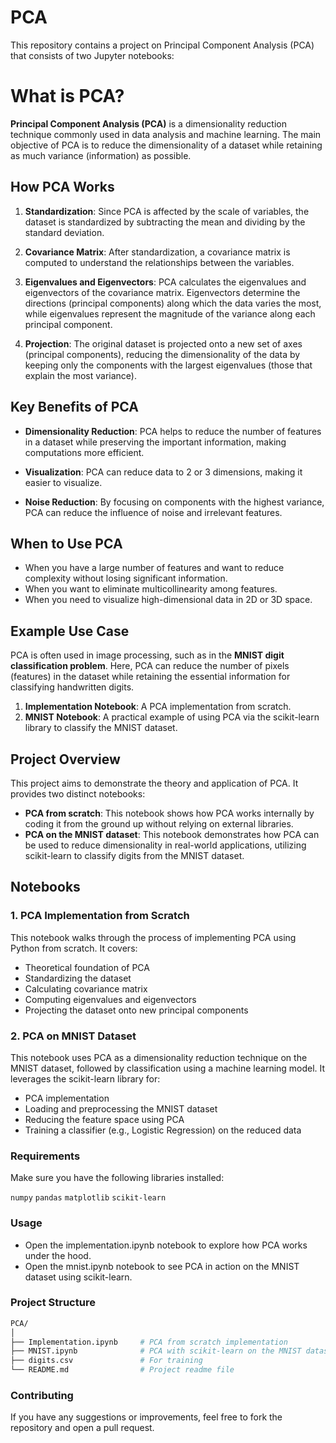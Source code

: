 # PCA

This repository contains a project on Principal Component Analysis (PCA) that consists of two Jupyter notebooks:

# What is PCA?

**Principal Component Analysis (PCA)** is a dimensionality reduction technique commonly used in data analysis and machine learning. The main objective of PCA is to reduce the dimensionality of a dataset while retaining as much variance (information) as possible.

## How PCA Works

1. **Standardization**: Since PCA is affected by the scale of variables, the dataset is standardized by subtracting the mean and dividing by the standard deviation.

2. **Covariance Matrix**: After standardization, a covariance matrix is computed to understand the relationships between the variables.

3. **Eigenvalues and Eigenvectors**: PCA calculates the eigenvalues and eigenvectors of the covariance matrix. Eigenvectors determine the directions (principal components) along which the data varies the most, while eigenvalues represent the magnitude of the variance along each principal component.

4. **Projection**: The original dataset is projected onto a new set of axes (principal components), reducing the dimensionality of the data by keeping only the components with the largest eigenvalues (those that explain the most variance).

## Key Benefits of PCA

- **Dimensionality Reduction**: PCA helps to reduce the number of features in a dataset while preserving the important information, making computations more efficient.
  
- **Visualization**: PCA can reduce data to 2 or 3 dimensions, making it easier to visualize.
  
- **Noise Reduction**: By focusing on components with the highest variance, PCA can reduce the influence of noise and irrelevant features.

## When to Use PCA

- When you have a large number of features and want to reduce complexity without losing significant information.
- When you want to eliminate multicollinearity among features.
- When you need to visualize high-dimensional data in 2D or 3D space.

## Example Use Case

PCA is often used in image processing, such as in the **MNIST digit classification problem**. Here, PCA can reduce the number of pixels (features) in the dataset while retaining the essential information for classifying handwritten digits.


1. **Implementation Notebook**: A PCA implementation from scratch.
2. **MNIST Notebook**: A practical example of using PCA via the scikit-learn library to classify the MNIST dataset.

## Project Overview

This project aims to demonstrate the theory and application of PCA. It provides two distinct notebooks:
- **PCA from scratch**: This notebook shows how PCA works internally by coding it from the ground up without relying on external libraries.
- **PCA on the MNIST dataset**: This notebook demonstrates how PCA can be used to reduce dimensionality in real-world applications, utilizing scikit-learn to classify digits from the MNIST dataset.

## Notebooks

### 1. PCA Implementation from Scratch
This notebook walks through the process of implementing PCA using Python from scratch. It covers:
- Theoretical foundation of PCA
- Standardizing the dataset
- Calculating covariance matrix
- Computing eigenvalues and eigenvectors
- Projecting the dataset onto new principal components

### 2. PCA on MNIST Dataset
This notebook uses PCA as a dimensionality reduction technique on the MNIST dataset, followed by classification using a machine learning model. It leverages the scikit-learn library for:
- PCA implementation
- Loading and preprocessing the MNIST dataset
- Reducing the feature space using PCA
- Training a classifier (e.g., Logistic Regression) on the reduced data


### Requirements
Make sure you have the following libraries installed:

`numpy`
`pandas`
`matplotlib`
`scikit-learn`

### Usage
* Open the implementation.ipynb notebook to explore how PCA works under the hood.
* Open the mnist.ipynb notebook to see PCA in action on the MNIST dataset using scikit-learn.

### Project Structure
```graphql
PCA/
│
├── Implementation.ipynb     # PCA from scratch implementation
├── MNIST.ipynb              # PCA with scikit-learn on the MNIST dataset
├── digits.csv               # For training
└── README.md                # Project readme file
```

### Contributing
If you have any suggestions or improvements, feel free to fork the repository and open a pull request.
